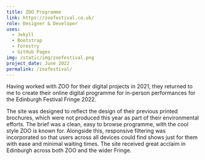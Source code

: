 ```yaml
---
title: ZOO Programme
link: https://zoofestival.co.uk/
role: Designer & Developer
uses:
  - Jekyll
  - Bootstrap
  - Forestry
  - GitHub Pages
img: /static/img/zoofestival.png
project_date: June 2022
permalink: /zoofestival/
--- 
```


Having worked with ZOO for their digital projects in 2021, they returned to me to create their online digital programme for in-person performances for the Edinburgh Festival Fringe 2022. 

The site was designed to reflect the design of their previous printed brochures, which were not produced this year as part of their environmental efforts. The brief was a clean, easy to browse programme, with the cool style ZOO is known for. Alongside this, responsive filtering was incorporated so that users across all devices could find shows just for them with ease and minimal waiting times. The site received great acclaim in Edinburgh across both ZOO and the wider Fringe.